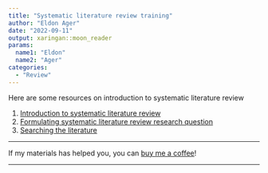 ```yaml
---
title: "Systematic literature review training"
author: "Eldon Ager"
date: "2022-09-11"
output: xaringan::moon_reader
params:
  name1: "Eldon" 
  name2: "Ager"
categories:
  - "Review"
---
```


Here are some resources on introduction to systematic literature review


1. [Introduction to systematic literature review](SLRP1.pdf)
2. [Formulating systematic literature review research question](SLRP2.pdf)
3. [Searching the literature ](SLRP3.pdf)




---

  <i class="fas fa-mug-hot pr2"></i>If my materials has helped you, you can [buy me a coffee](https://ko-fi.com/eldonager)!
  
---



